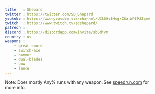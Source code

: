 ```yaml
---
title   : Shepard
twitter : https://twitter.com/SD_Shepard
youtube : https://www.youtube.com/channel/UCk89t3McgrZ6zjWP6PJZqmA
twitch  : https://www.twitch.tv/sdshepard/
patreon :
discord : https://discordapp.com/invite/sbSdtvm
country : us
weapons :
    - great-sword
    - switch-axe
    - hammer
    - dual-blades
    - bow
    - lance
---
```


Note: Does mostly Any% runs with any weapon. See [speedrun.com](https://www.speedrun.com/user/Shepard) for more info.
